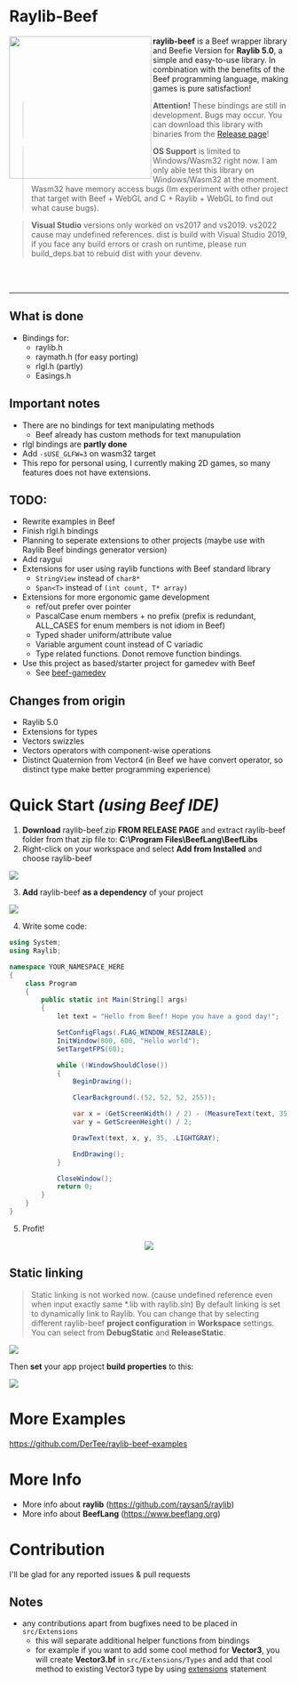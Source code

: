 # Raylib-Beef

<img align="left" src="https://github.com/M0n7y5/raylib-beef/raw/master/img/raylib-beef-logo.png" width="256px">

**raylib-beef** is a Beef wrapper library and Beefie Version for **Raylib 5.0**, a simple and easy-to-use library. In combination with the benefits of the Beef programming language, making games is pure satisfaction!

> **Attention!** These bindings are still in development. Bugs may occur.
	You can download this library with binaries from the [Release page](https://github.com/M0n7y5/raylib-beef/releases)!

> **OS Support** is limited to Windows/Wasm32 right now. I am only able test this library on Windows/Wasm32 at the moment. Wasm32 have memory access bugs (Im experiment with other project that target with Beef + WebGL and C + Raylib + WebGL to find out what cause bugs).

> **Visual Studio** versions only worked on vs2017 and vs2019. vs2022 cause may undefined references. dist is build with Visual Studio 2019, if you face any build errors or crash on runtime, please run build_deps.bat to rebuid dist with your devenv.

<br>
<br>

---

## What is done
- Bindings for:
    - raylib.h
    - raymath.h (for easy porting)
    - rlgl.h (partly)
	- Easings.h

## Important notes
- There are no bindings for text manipulating methods
	- Beef already has custom methods for text manupulation
- rlgl bindings are **partly done**
- Add `-sUSE_GLFW=3` on wasm32 target
- This repo for personal using, I currently making 2D games, so many features does not have extensions.

## TODO:
- Rewrite examples in Beef
- Finish rlgl.h bindings
- Planning to seperate extensions to other projects (maybe use with Raylib Beef bindings generator version)
- Add raygui
- Extensions for user using raylib functions with Beef standard library
	- `StringView` instead of `char8*`
	- `Span<T>` instead of `(int count, T* array)`
- Extensions for more ergonomic game development
	- ref/out prefer over pointer
	- PascalCase enum members + no prefix (prefix is redundant, ALL_CASES for enum members is not idiom in Beef)
	- Typed shader uniform/attribute value
	- Variable argument count instead of C variadic
	- Type related functions. Donot remove function bindings. 
- Use this project as based/starter project for gamedev with Beef
	- See [beef-gamedev](https://github.com/maihd/beef-gamedev)

## Changes from origin
- Raylib 5.0
- Extensions for types
- Vectors swizzles
- Vectors operators with component-wise operations
- Distinct Quaternion from Vector4 (in Beef we have convert operator, so distinct type make better programming experience)

# Quick Start *(using Beef IDE)*
1. **Download** raylib-beef.zip **FROM RELEASE PAGE** and extract raylib-beef folder from that zip file to: **C:\Program Files\BeefLang\BeefLibs**
2. Right-click on your workspace and select **Add from Installed** and choose raylib-beef

![](img/from-installed.png)

3. **Add** raylib-beef **as a dependency** of your project

![](img/add-deps.png)



4. Write some code:
```csharp
using System;
using Raylib;

namespace YOUR_NAMESPACE_HERE
{
	class Program
	{
		public static int Main(String[] args)
		{
			let text = "Hello from Beef! Hope you have a good day!";

			SetConfigFlags(.FLAG_WINDOW_RESIZABLE);
			InitWindow(800, 600, "Hello world");
			SetTargetFPS(60);

			while (!WindowShouldClose())
			{
				BeginDrawing();

				ClearBackground(.(52, 52, 52, 255));

				var x = (GetScreenWidth() / 2) - (MeasureText(text, 35) / 2);
				var y = GetScreenHeight() / 2;

				DrawText(text, x, y, 35, .LIGHTGRAY);

				EndDrawing();
			}

			CloseWindow();
			return 0;
		}
	}
}
```
5. Profit!

<center>

![](img/screen.png)

</center>

## Static linking
> Static linking is not worked now. (cause undefined reference even when input exactly same *.lib with raylib.sln)
By default linking is set to dynamically link to Raylib. You can change that by selecting different raylib-beef **project configuration** in **Workspace** settings. You can select from **DebugStatic** and **ReleaseStatic**.

![](img/static-linking.png)

Then **set** your app project **build properties** to this:

![](img/build-settings.png)

# More Examples
https://github.com/DerTee/raylib-beef-examples

# More Info
- More info about **raylib** (https://github.com/raysan5/raylib)
- More info about **BeefLang** (https://www.beeflang.org)

# Contribution

I'll be glad for any reported issues & pull requests

## Notes
- any contributions apart from bugfixes need to be placed in `src/Extensions`
	- this will separate additional helper functions from bindings
	- for example if you want to add some cool method for **Vector3**, you will create **Vector3.&#xfeff;bf** in `src/Extensions/Types` and add that cool method to existing Vector3 type by using [extensions](https://www.beeflang.org/docs/language-guide/datatypes/extensions/) statement
